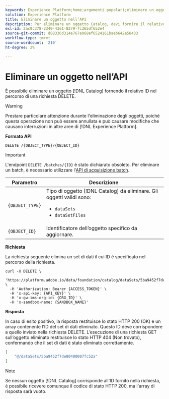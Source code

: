 ```yaml
---
keywords: Experience Platform;home;argomenti popolari;eliminare un oggetto;servizio catalogo;api;home;popular topic;delete an object;catalog service;api
solution: Experience Platform
title: Eliminare un oggetto nell’API
description: Per eliminare un oggetto Catalog, devi fornire il relativo ID nel percorso di una richiesta DELETE.
exl-id: 2ac9c378-2340-43e1-8279-7c365df652e4
source-git-commit: d88336d314e767a068ef6524161baeb642a58433
workflow-type: tm+mt
source-wordcount: '210'
ht-degree: 2%

---
```


# Eliminare un oggetto nell’API

È possibile eliminare un oggetto [!DNL Catalog] fornendo il relativo ID nel percorso di una richiesta DELETE.

>[!WARNING]
>
>Prestare particolare attenzione durante l&#39;eliminazione degli oggetti, poiché questa operazione non può essere annullata e può causare modifiche che causano interruzioni in altre aree di [!DNL Experience Platform].

**Formato API**

```http
DELETE /{OBJECT_TYPE}/{OBJECT_ID}
```

>[!IMPORTANT]
>
>L&#39;endpoint `DELETE /batches/{ID}` è stato dichiarato obsoleto. Per eliminare un batch, è necessario utilizzare l&#39;[API di acquisizione batch](../../ingestion/batch-ingestion/api-overview.md#delete-a-batch).

| Parametro | Descrizione |
| --- | --- |
| `{OBJECT_TYPE}` | Tipo di oggetto [!DNL Catalog] da eliminare. Gli oggetti validi sono: <ul><li>`dataSets`</li><li>`dataSetFiles`</li></ul> |
| `{OBJECT_ID}` | Identificatore dell’oggetto specifico da aggiornare. |

**Richiesta**

La richiesta seguente elimina un set di dati il cui ID è specificato nel percorso della richiesta.

```shell
curl -X DELETE \
  'https://platform.adobe.io/data/foundation/catalog/dataSets/5ba9452f7de80400007fc52a' \
  -H 'Authorization: Bearer {ACCESS_TOKEN}' \
  -H 'x-api-key: {API_KEY}' \
  -H 'x-gw-ims-org-id: {ORG_ID}' \
  -H 'x-sandbox-name: {SANDBOX_NAME}'
```

**Risposta**

In caso di esito positivo, la risposta restituisce lo stato HTTP 200 (OK) e un array contenente l’ID del set di dati eliminato. Questo ID deve corrispondere a quello inviato nella richiesta DELETE. L’esecuzione di una richiesta GET sull’oggetto eliminato restituisce lo stato HTTP 404 (Non trovato), confermando che il set di dati è stato eliminato correttamente.

```json
[
    "@/dataSets/5ba9452f7de80400007fc52a"
]
```

>[!NOTE]
>
>Se nessun oggetto [!DNL Catalog] corrisponde all&#39;ID fornito nella richiesta, è possibile ricevere comunque il codice di stato HTTP 200, ma l&#39;array di risposta sarà vuoto.
